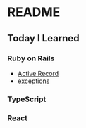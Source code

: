 # README

## Today I Learned

### Ruby on Rails

- [Active Record](https://github.com/Croissant0719/TIL/blob/master/Ruby-on-Rails/active-record.md)
- [exceptions](https://github.com/Croissant0719/TIL/blob/master/Ruby-on-Rails/exception.md)

### TypeScript

### React
